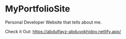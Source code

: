 # MyPortfolioSite

Personal Developer Website that tells about me.

Check it Out: https://abdulfayz-abduvokhidov.netlify.app/
